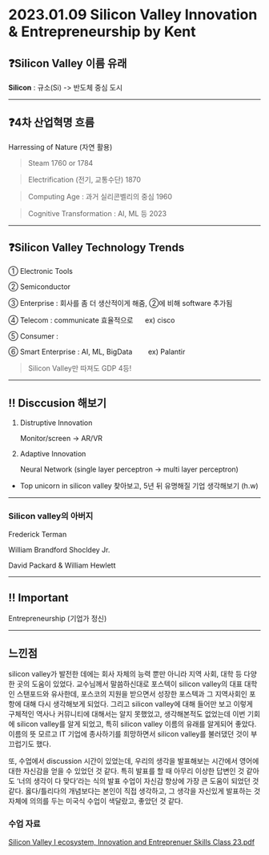# 2023.01.09 Silicon Valley Innovation & Entrepreneurship by Kent

## ❓Silicon Valley 이름 유래

**Silicon** : 규소(Si) -> 반도체 중심 도시 

---

## ❓4차 산업혁명 흐름

Harressing of Nature (자연 활용)

> Steam 1760 or 1784

> Electrification (전기, 교통수단) 1870

> Computing Age : 과거 실리콘벨리의 중심 1960

> Cognitive Transformation : AI, ML 등 2023

---

## ❓Silicon Valley Technology Trends

① Electronic Tools

② Semiconductor

③ Enterprise : 회사를 좀 더 생산적이게 해줌, ②에 비해 software 추가됨

④ Telecom : communicate 효율적으로      ex) cisco

⑤ Consumer :

⑥ Smart Enterprise : AI, ML, BigData        ex) Palantir

> Silicon Valley만 따져도 GDP 4등!

---

## ‼️ Disccusion 해보기

1. Distruptive Innovation
    
    Monitor/screen -> AR/VR
    
2. Adaptive Innovation
    
    Neural Network (single layer perceptron -> multi layer perceptron)
    

+ Top unicorn in silicon valley 찾아보고, 5년 뒤 유명해질 기업 생각해보기 (h.w)

---

### Silicon valley의 아버지

Frederick Terman

William Brandford Shocldey Jr.

David Packard & William Hewlett

---

## ‼️ Important

Entrepreneurship (기업가 정신)

---

## 느낀점

silicon valley가 발전한 데에는 회사 자체의 능력 뿐만 아니라 지역 사회, 대학 등 다양한 곳의 도움이 있었다. 교수님께서 말씀하신대로 포스텍이 silicon valley의 대표 대학인 스탠포드와 유사한데, 포스코의 지원을 받으면서 성장한 포스텍과 그 지역사회인 포항에 대해 다시 생각해보게 되었다. 그리고 silicon valley에 대해 들어만 보고 이렇게 구체적인 역사나 커뮤니티에 대해서는 알지 못했었고, 생각해본적도 없었는데 이번 기회에 silicon valley를 알게 되었고, 특히 silicon valley 이름의 유래를 알게되어 좋았다. 이름의 뜻 모르고 IT 기업에 종사하기를 희망하면서 silicon valley를 불러댔던 것이 부끄럽기도 했다.

또, 수업에서 discussion 시간이 있었는데, 우리의 생각을 발표해보는 시간에서 영어에 대한 자신감을 얻을 수 있었던 것 같다. 특히 발표를 할 때 아무리 이상한 답변인 것 같아도 ‘너의 생각이 다 맞다’라는 식의 발표 수업이 자신감 향상에 가장 큰 도움이 되었던 것 같다. 옳다/틀리다의 개념보다는 본인이 직접 생각하고, 그 생각을 자신있게 발표하는 것 자체에 의의를 두는 미국식 수업이 색달랐고, 좋았던 것 같다.

### 수업 자료

[Silicon Valley I ecosystem, Innovation and Entreprenuer Skills Class 23.pdf](2023%2001%2009%20Silicon%20Valley%20Innovation%20&%20Entrepreneu%20520ca801dd364549b7fc549ca7e47205/Silicon_Valley_I_ecosystem_Innovation_and_Entreprenuer_Skills_Class_23.pdf)